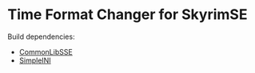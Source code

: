 # Time Format Changer for SkyrimSE

Build dependencies:

* [CommonLibSSE](https://github.com/Ryan-rsm-McKenzie/CommonLibSSE)
* [SimpleINI](https://github.com/brofield/simpleini)